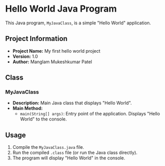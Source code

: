 # Hello World Java Program

This Java program, `MyJavaClass`, is a simple "Hello World" application.

## Project Information
- **Project Name:** My first hello world project
- **Version:** 1.0
- **Author:** Manglam Mukeshkumar Patel

## Class
### MyJavaClass
- **Description:** Main Java class that displays "Hello World".
- **Main Method:**
  - `main(String[] args)`: Entry point of the application. Displays "Hello World" to the console.

## Usage
1. Compile the `MyJavaClass.java` file.
2. Run the compiled `.class` file (or run the Java class directly).
3. The program will display "Hello World" in the console.

